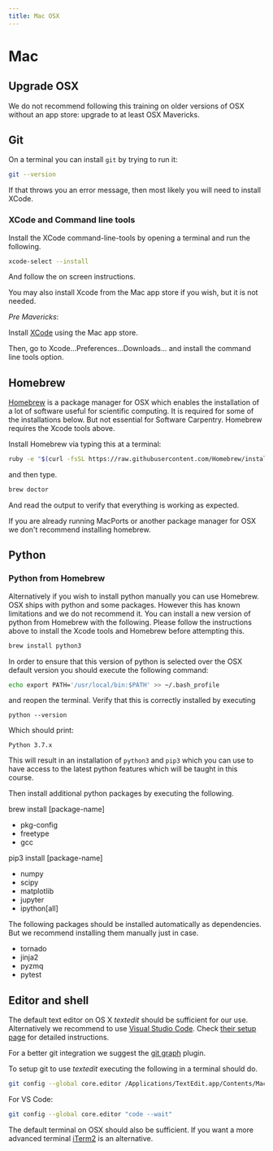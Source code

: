 ```yaml
---
title: Mac OSX
---
```


# Mac


## Upgrade OSX


We do not recommend following this training on older versions of OSX without an app store: upgrade
to at least OSX Mavericks.

## Git


On a terminal you can install `git` by trying to run it:

```bash
git --version
```

If that throws you an error message, then most likely you will need to install XCode.

### XCode and Command line tools


Install the XCode command-line-tools by opening a terminal and run the following.

``` bash
xcode-select --install
```
And follow the on screen instructions.

You may also install Xcode from the Mac app store if you wish, but it is not needed.

*Pre Mavericks*:

Install [XCode](https://itunes.apple.com/us/app/xcode/id497799835) using the Mac app store.

Then, go to Xcode...Preferences...Downloads... and install the command line tools option.


## Homebrew

[Homebrew](https://brew.sh) is a package manager for OSX which enables the installation of a
lot of software useful for scientific computing. It is required for some of the installations
below. But not essential for Software Carpentry. Homebrew requires the Xcode tools above.

Install Homebrew via typing this at a terminal:

``` bash
ruby -e "$(curl -fsSL https://raw.githubusercontent.com/Homebrew/install/master/install)"
```

and then type.

```bash
brew doctor
```

And read the output to verify that everything is working as expected.

If you are already running MacPorts or another package manager for OSX we don't recommend
installing homebrew.


## Python

### Python from Homebrew

Alternatively if you wish to install python manually you can use Homebrew.
OSX ships with python and some packages. However this has known limitations and we do not recommend it.
You can install a new version of python from Homebrew with the following.
Please follow the instructions above to install the Xcode tools and Homebrew before attempting
this.

```bash
brew install python3
```

In order to ensure that this version of python is selected over the OSX default version you should
execute the following command:

```bash
echo export PATH='/usr/local/bin:$PATH' >> ~/.bash_profile
```
and reopen the terminal. Verify that this is correctly installed by executing

```
python --version
```

Which should print:

```
Python 3.7.x
```
This will result in an installation of `python3` and `pip3` which you can use to have access to the latest python features which will be taught in this course.

Then install additional python packages by executing the following.

brew install [package-name]
*  pkg-config
*  freetype
*  gcc

pip3 install [package-name]
*  numpy
*  scipy
*  matplotlib
*  jupyter
*  ipython[all]

The following packages should be installed automatically as dependencies. But we recommend
installing them manually just in case.

*  tornado
*  jinja2
*  pyzmq
*  pytest


## Editor and shell


The default text editor on OS X *textedit* should be sufficient for our use. Alternatively
we recommend to use [Visual Studio Code](https://code.visualstudio.com/).
Check [their setup page](https://code.visualstudio.com/docs/setup/mac) for detailed
instructions.

For a better git integration we suggest the [git
graph](https://marketplace.visualstudio.com/items?itemName=mhutchie.git-graph)
plugin.

To setup git to use *textedit* executing the following in a terminal should do.

``` bash
git config --global core.editor /Applications/TextEdit.app/Contents/MacOS/TextEdit
```

For VS Code:
``` bash
git config --global core.editor "code --wait"
```

The default terminal on OSX should also be sufficient. If you want a more advanced terminal
[iTerm2](http://www.iterm2.com/) is an alternative.
